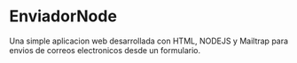 # EnviadorNode

Una simple aplicacion web desarrollada con HTML, NODEJS y Mailtrap para envios de correos electronicos desde un formulario.
